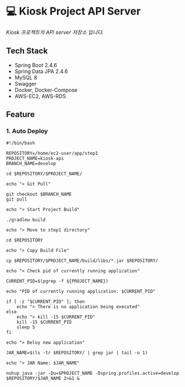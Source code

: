 # 💻 Kiosk Project API Server
*Kiosk 프로젝트의 API server 저장소 입니다.*

## Tech Stack
* Spring Boot 2.4.6
* Spring Data JPA 2.4.6
* MySQL 8
* Swagger
* Docker, Docker-Compose
* AWS-EC2, AWS-RDS

## Feature
### 1. Auto Deploy
```shell
#!/bin/bash

REPOSITORY=/home/ec2-user/app/step1
PROJECT_NAME=kiosk-api
BRANCH_NAME=develop

cd $REPOSITORY/$PROJECT_NAME/

echo "> Git Pull"

git checkout $BRANCH_NAME
git pull

echo "> Start Project Build"

./gradlew build

echo "> Move to step1 directory"

cd $REPOSITORY

echo "> Copy Build File"

cp $REPOSITORY/$PROJECT_NAME/build/libs/*.jar $REPOSITORY/

echo "> Check pid of currently running application"

CURRENT_PID=$(pgrep -f ${PROJECT_NAME})

echo "PID of currently running application: $CURRENT_PID"

if [ -z "$CURRENT_PID" ]; then
    echo "> There is no application being executed"
else
    echo "> kill -15 $CURRENT_PID"
    kill -15 $CURRENT_PID
    sleep 5
fi

echo "> Deloy new application"

JAR_NAME=$(ls -tr $REPOSITORY/ | grep jar | tail -n 1)

echo "> JAR Name: $JAR_NAME"

nohup java -jar -Du=$PROJECT_NAME -Dspring.profiles.active=develop $REPOSITORY/$JAR_NAME 2>&1 &
```


